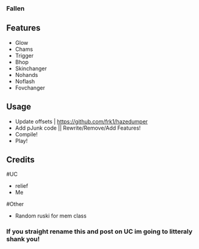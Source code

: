 ### Fallen

## Features
- Glow
- Chams
- Trigger
- Bhop
- Skinchanger
- Nohands
- Noflash
- Fovchanger

## Usage

- Update offsets | https://github.com/frk1/hazedumper
- Add pJunk code || Rewrite/Remove/Add Features!
- Compile!
- Play!

## Credits

#UC
- relief
- Me

#Other
- Random ruski for mem class

### If you straight rename this and post on UC im going to litteraly shank you!
 
